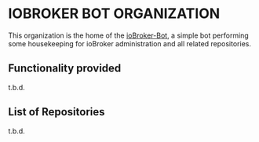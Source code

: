 # IOBROKER BOT ORGANIZATION

This organization is the home of the [ioBroker-Bot](https://github.com/ioBroker-Bot), a simple bot performing some housekeeping for ioBroker administration and all related repositories.

## Functionality provided

t.b.d.

## List of Repositories

t.b.d.
